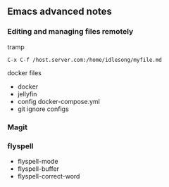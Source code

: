 ## Emacs advanced notes
### Editing and managing files remotely

tramp

```
C-x C-f /host.server.com:/home/idlesong/myfile.md 
```

docker files
- docker
- jellyfin 
- config docker-compose.yml
- git ignore configs

### Magit


### flyspell

- flyspell-mode
- flyspell-buffer
- flyspell-correct-word



